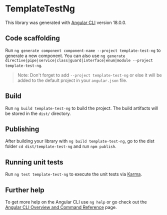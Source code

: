 # TemplateTestNg

This library was generated with [Angular CLI](https://github.com/angular/angular-cli) version 18.0.0.

## Code scaffolding

Run `ng generate component component-name --project template-test-ng` to generate a new component. You can also use `ng generate directive|pipe|service|class|guard|interface|enum|module --project template-test-ng`.
> Note: Don't forget to add `--project template-test-ng` or else it will be added to the default project in your `angular.json` file. 

## Build

Run `ng build template-test-ng` to build the project. The build artifacts will be stored in the `dist/` directory.

## Publishing

After building your library with `ng build template-test-ng`, go to the dist folder `cd dist/template-test-ng` and run `npm publish`.

## Running unit tests

Run `ng test template-test-ng` to execute the unit tests via [Karma](https://karma-runner.github.io).

## Further help

To get more help on the Angular CLI use `ng help` or go check out the [Angular CLI Overview and Command Reference](https://angular.dev/tools/cli) page.
